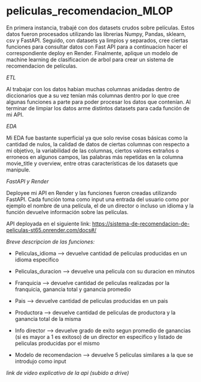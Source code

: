 # peliculas_recomendacion_MLOP

En primera instancia, trabajé con dos datasets crudos sobre películas. Estos datos fueron procesados utilizando las librerias Numpy, Pandas, sklearn, csv y FastAPI. Seguido, con datasets ya limpios y separados, cree ciertas funciones para consultar datos con Fast API para a continuacion hacer el correspondiente deploy en Render. Finalmente, aplique un modelo de machine learning de clasificacion de arbol para crear un sistema de recomendacion de películas.

*ETL*

Al trabajar con los datos habian muchas columnas anidadas dentro de diccionarios que a su vez tenían más columnas dentro por lo que cree algunas funciones a parte para poder procesar los datos que contenían. Al terminar de limpiar los datos arme distintos datasets para cada función de mi API.

*EDA*

Mi EDA fue bastante superficial ya que solo revise cosas básicas como la cantidad de nulos, la calidad de datos de ciertas columnas con respecto a mi objetivo, la variabilidad de las columnas, ciertos valores extraños o erroneos en algunos campos, las palabras más repetidas en la columna movie_title y overview, entre otras características de los datasets que manipule.

*FastAPI y Render*

Deployee mi API en Render y las funciones fueron creadas utilizando FastAPI. Cada función toma como input una entrada del usuario como por ejemplo el nombre de una película, el de un director o incluso un idioma y la función devuelve información sobre las películas. 

API deployada en el siguiente link: https://sistema-de-recomendacion-de-peliculas-st65.onrender.com/docs#/ 

_Breve descripcion de las funciones:_

- Peliculas_idioma --> devuelve cantidad de peliculas producidas en un idioma especifico

- Peliculas_duracion --> devuelve una pelicula con su duracion en minutos

- Franquicia --> devuelve cantidad de peliculas realizadas por la franquicia, ganancia total y ganancia promedio

- Pais --> devuelve cantidad de peliculas producidas en un pais 

- Productora --> devuelve cantidad de peliculas de productora y la ganancia total de la misma

- Info director --> devuelve grado de exito segun promedio de ganancias (si es mayor a 1 es exitoso) de un director en  especifico y listado de peliculas producidas por el mismo

- Modelo de recomendacion --> devuelve 5 peliculas similares a la que se introdujo como input


_link de video explicativo de la api (subido a drive)_